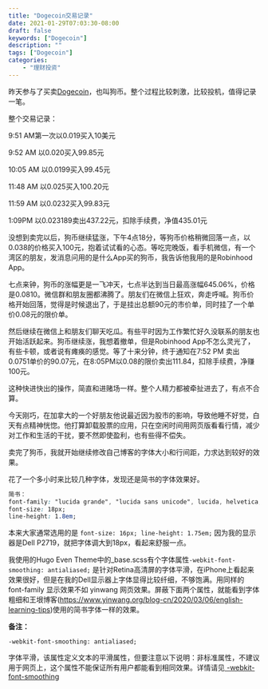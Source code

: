 ```yaml
---
title: "Dogecoin交易记录"
date: 2021-01-29T07:03:30-08:00
draft: false
keywords: ["Dogecoin"]
description: ""
tags: ["Dogecoin"]
categories: 
    - "理财投资"
---
```


昨天参与了买卖[Dogecoin](https://zh.wikipedia.org/wiki/%E5%A4%9A%E5%90%89%E5%B8%81)，也叫狗币。整个过程比较刺激，比较投机，值得记录一笔。

整个交易记录：

9:51 AM第一次以0.019买入10美元

9:52 AM 以0.020买入99.85元

10:05 AM 以0.0199买入99.45元

11:48 AM 以0.025买入100.20元

11:59 AM 以0.0232买入99.83元

1:09PM 以0.023189卖出437.22元，扣除手续费，净值435.01元

没想到卖完以后，狗币继续猛涨，下午4点18分，等狗币价格稍微回落一点，以0.038的价格买入100元，抱着试试看的心态。等吃完晚饭，看手机微信，有一个湾区的朋友，发消息问用的是什么App买的狗币，我告诉他我用的是Robinhood App。

七点来钟，狗币的涨幅更是一飞冲天，七点半达到当日最高涨幅645.06%，价格是0.0810。微信群和朋友圈都沸腾了。朋友们在微信上狂欢，奔走呼喊。狗币价格开始回落，觉得是时候退出了，于是挂出总额90元的市价单，同时挂了一个单价0.08元的限价单。

然后继续在微信上和朋友们聊天吃瓜。有些平时因为工作繁忙好久没联系的朋友也开始活跃起来。狗币继续涨，我想着撤单，但是Robinhood App不怎么灵光了，有些卡顿，或者说有瘫痪的感觉。等了十来分钟，终于通知在7:52 PM 卖出0.0751单价的90.07元，在8:05PM以0.08的限价卖出111.84，扣除手续费，净赚100元。

这种快进快出的操作，简直和进赌场一样。整个人精力都被牵扯进去了，有点不合算。

今天刚巧，在加拿大的一个好朋友他说最近因为股市的影响，导致他睡不好觉，白天有点精神恍惚。他打算卸载股票的应用，只在空闲时间用网页版看看行情，减少对工作和生活的干扰，要不然即使盈利，也有些得不偿失。

卖完了狗币，我就开始继续修改自己博客的字体大小和行间距，力求达到较好的效果。

花了一个多小时来比较几种字体，发现还是简书的字体效果好。

```css
简书：
font-family: "lucida grande", "lucida sans unicode", lucida, helvetica, "Hiragino Sans GB", "Microsoft YaHei", "WenQuanYi Micro Hei", sans-serif;
font-size: 18px;
line-height: 1.8em;
```

本来大家通常选用的是 ```font-size: 16px; line-height: 1.75em;``` 因为我的显示器是Dell P2719，就把字体调大到18px，看起来舒服一点。

我使用的Hugo Even Theme中的_base.scss有个字体属性``` -webkit-font-smoothing: antialiased; ``` 是针对Retina高清屏的字体平滑，在iPhone上看起来效果很好，但是在我的Dell显示器上字体显得比较纤细，不够饱满。用同样的font-family 显示效果不如 yinwang 网页效果。屏蔽下面两个属性，就能看到字体粗细和王垠博客(https://www.yinwang.org/blog-cn/2020/03/06/english-learning-tips)使用的简书字体一样的效果。



**备注：**

  ```-webkit-font-smoothing: antialiased;```

 字体平滑，该属性定义文本的平滑属性，但要注意以下说明：非标准属性，不建议用于网页上，这个属性不能保证所有用户都能看到相同效果。详情请见[ -webkit-font-smoothing](https://dx-groups.github.io/guide/docs/css/webkit.html#-webkit-font-smoothing) 



